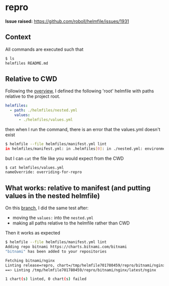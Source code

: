 repro
=====
**Issue raised:** https://github.com/roboll/helmfile/issues/1931

## Context
All commands are executed such that
```bash
$ ls
helmfiles README.md
```

## Relative to CWD
Following the [overview](https://github.com/roboll/helmfile/blob/master/PATHS.md), I defined the following 'root' helmfile with paths relative to the project root.
```yml
helmfiles:
  - path: ./helmfiles/nested.yml
    values:
      - ./helmfiles/values.yml
```

then when I run the command, there is an error that the values.yml doesn't exist

```bash
$ helmfile --file helmfiles/manifest.yml lint 
in helmfiles/manifest.yml: in .helmfiles[0]: in ./nested.yml: environment values file matching "./helmfiles/values.yml" does not exist in "/home/nhomble/helmfile-values-file/helmfiles/helmfiles"
```

but I can `cat` the file like you would expect from the CWD

```bash
$ cat helmfiles/values.yml
nameOverride: overriding-for-repro
```

## What works: relative to manifest (and putting values in the nested helmfile)
On this [branch](https://github.com/nhomble/helmfile-values-file/tree/move-values), I did the same test after:
- moving the `values:` into the `nested.yml`
- making all paths relative to the helmfile rather than CWD

Then it works as expected
```bash
$ helmfile --file helmfiles/manifest.yml lint
Adding repo bitnami https://charts.bitnami.com/bitnami
"bitnami" has been added to your repositories

Fetching bitnami/nginx
Linting release=repro, chart=/tmp/helmfile701780459/repro/bitnami/nginx/latest/nginx
==> Linting /tmp/helmfile701780459/repro/bitnami/nginx/latest/nginx

1 chart(s) linted, 0 chart(s) failed
```
